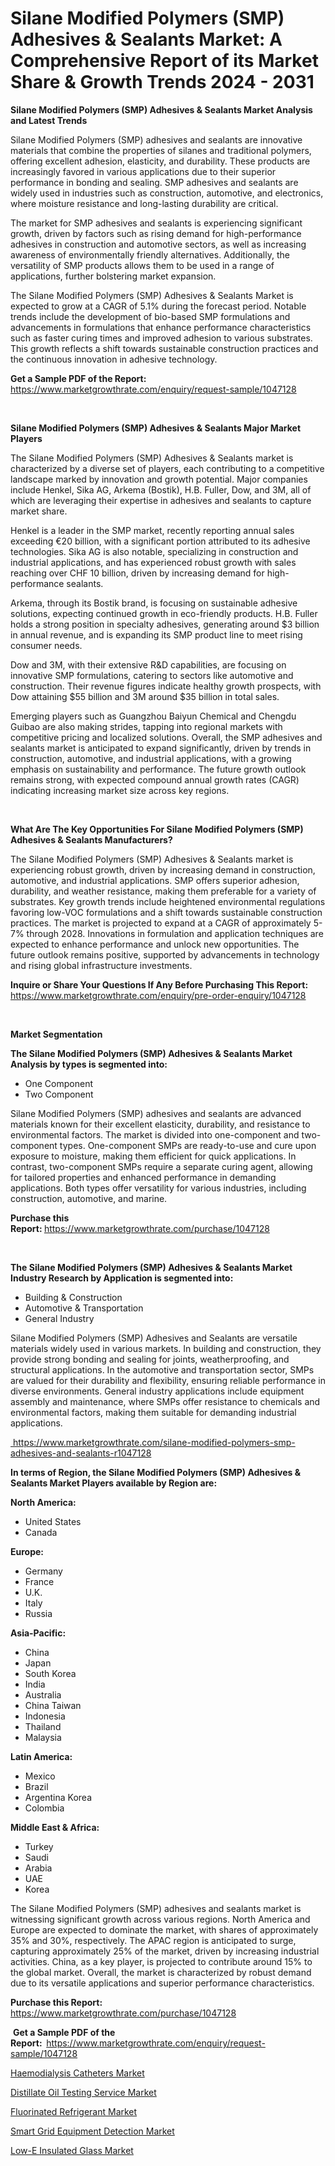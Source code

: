 <p><h1>Silane Modified Polymers (SMP) Adhesives & Sealants Market: A Comprehensive Report of its Market Share & Growth Trends 2024 - 2031</h1></p><p><strong>Silane Modified Polymers (SMP) Adhesives & Sealants Market Analysis and Latest Trends</strong></p>
<p><p>Silane Modified Polymers (SMP) adhesives and sealants are innovative materials that combine the properties of silanes and traditional polymers, offering excellent adhesion, elasticity, and durability. These products are increasingly favored in various applications due to their superior performance in bonding and sealing. SMP adhesives and sealants are widely used in industries such as construction, automotive, and electronics, where moisture resistance and long-lasting durability are critical.</p><p>The market for SMP adhesives and sealants is experiencing significant growth, driven by factors such as rising demand for high-performance adhesives in construction and automotive sectors, as well as increasing awareness of environmentally friendly alternatives. Additionally, the versatility of SMP products allows them to be used in a range of applications, further bolstering market expansion. </p><p>The Silane Modified Polymers (SMP) Adhesives & Sealants Market is expected to grow at a CAGR of 5.1% during the forecast period. Notable trends include the development of bio-based SMP formulations and advancements in formulations that enhance performance characteristics such as faster curing times and improved adhesion to various substrates. This growth reflects a shift towards sustainable construction practices and the continuous innovation in adhesive technology.</p></p>
<p><strong>Get a Sample PDF of the Report:&nbsp;</strong> <a href="https://www.marketgrowthrate.com/enquiry/request-sample/1047128">https://www.marketgrowthrate.com/enquiry/request-sample/1047128</a></p>
<p>&nbsp;</p>
<p><strong>Silane Modified Polymers (SMP) Adhesives & Sealants Major Market Players</strong></p>
<p><p>The Silane Modified Polymers (SMP) Adhesives & Sealants market is characterized by a diverse set of players, each contributing to a competitive landscape marked by innovation and growth potential. Major companies include Henkel, Sika AG, Arkema (Bostik), H.B. Fuller, Dow, and 3M, all of which are leveraging their expertise in adhesives and sealants to capture market share.</p><p>Henkel is a leader in the SMP market, recently reporting annual sales exceeding €20 billion, with a significant portion attributed to its adhesive technologies. Sika AG is also notable, specializing in construction and industrial applications, and has experienced robust growth with sales reaching over CHF 10 billion, driven by increasing demand for high-performance sealants.</p><p>Arkema, through its Bostik brand, is focusing on sustainable adhesive solutions, expecting continued growth in eco-friendly products. H.B. Fuller holds a strong position in specialty adhesives, generating around $3 billion in annual revenue, and is expanding its SMP product line to meet rising consumer needs.</p><p>Dow and 3M, with their extensive R&D capabilities, are focusing on innovative SMP formulations, catering to sectors like automotive and construction. Their revenue figures indicate healthy growth prospects, with Dow attaining $55 billion and 3M around $35 billion in total sales.</p><p>Emerging players such as Guangzhou Baiyun Chemical and Chengdu Guibao are also making strides, tapping into regional markets with competitive pricing and localized solutions. Overall, the SMP adhesives and sealants market is anticipated to expand significantly, driven by trends in construction, automotive, and industrial applications, with a growing emphasis on sustainability and performance. The future growth outlook remains strong, with expected compound annual growth rates (CAGR) indicating increasing market size across key regions.</p></p>
<p>&nbsp;</p>
<p><strong>What Are The Key Opportunities For Silane Modified Polymers (SMP) Adhesives & Sealants Manufacturers?</strong></p>
<p><p>The Silane Modified Polymers (SMP) Adhesives & Sealants market is experiencing robust growth, driven by increasing demand in construction, automotive, and industrial applications. SMP offers superior adhesion, durability, and weather resistance, making them preferable for a variety of substrates. Key growth trends include heightened environmental regulations favoring low-VOC formulations and a shift towards sustainable construction practices. The market is projected to expand at a CAGR of approximately 5-7% through 2028. Innovations in formulation and application techniques are expected to enhance performance and unlock new opportunities. The future outlook remains positive, supported by advancements in technology and rising global infrastructure investments.</p></p>
<p><strong>Inquire or Share Your Questions If Any Before Purchasing This Report:</strong> <a href="https://www.marketgrowthrate.com/enquiry/pre-order-enquiry/1047128">https://www.marketgrowthrate.com/enquiry/pre-order-enquiry/1047128</a></p>
<p>&nbsp;</p>
<p><strong>Market Segmentation</strong></p>
<p><strong>The Silane Modified Polymers (SMP) Adhesives & Sealants Market Analysis by types is segmented into:</strong></p>
<p><ul><li>One Component</li><li>Two Component</li></ul></p>
<p><p>Silane Modified Polymers (SMP) adhesives and sealants are advanced materials known for their excellent elasticity, durability, and resistance to environmental factors. The market is divided into one-component and two-component types. One-component SMPs are ready-to-use and cure upon exposure to moisture, making them efficient for quick applications. In contrast, two-component SMPs require a separate curing agent, allowing for tailored properties and enhanced performance in demanding applications. Both types offer versatility for various industries, including construction, automotive, and marine.</p></p>
<p><strong>Purchase this Report:&nbsp;</strong><a href="https://www.marketgrowthrate.com/purchase/1047128">https://www.marketgrowthrate.com/purchase/1047128</a></p>
<p>&nbsp;</p>
<p><strong>The Silane Modified Polymers (SMP) Adhesives & Sealants Market Industry Research by Application is segmented into:</strong></p>
<p><ul><li>Building & Construction</li><li>Automotive & Transportation</li><li>General Industry</li></ul></p>
<p><p>Silane Modified Polymers (SMP) Adhesives and Sealants are versatile materials widely used in various markets. In building and construction, they provide strong bonding and sealing for joints, weatherproofing, and structural applications. In the automotive and transportation sector, SMPs are valued for their durability and flexibility, ensuring reliable performance in diverse environments. General industry applications include equipment assembly and maintenance, where SMPs offer resistance to chemicals and environmental factors, making them suitable for demanding industrial applications.</p></p>
<p><a href="https://www.marketgrowthrate.com/silane-modified-polymers-smp-adhesives-and-sealants-r1047128">&nbsp;https://www.marketgrowthrate.com/silane-modified-polymers-smp-adhesives-and-sealants-r1047128</a></p>
<p><strong>In terms of Region, the Silane Modified Polymers (SMP) Adhesives & Sealants Market Players available by Region are:</strong></p>
<p>
    <p> <strong> North America: </strong>
        <ul>
            <li>United States</li>
            <li>Canada</li>
        </ul>
        </p> 
    <p> <strong> Europe: </strong>
        <ul>
            <li>Germany</li>
            <li>France</li>
            <li>U.K.</li>
            <li>Italy</li>
            <li>Russia</li>
        </ul>
        </p> 
    <p> <strong> Asia-Pacific: </strong>
        <ul>
            <li>China</li>
            <li>Japan</li>
            <li>South Korea</li>
            <li>India</li>
            <li>Australia</li>
            <li>China Taiwan</li>
            <li>Indonesia</li>
            <li>Thailand</li>
            <li>Malaysia</li>
        </ul>
        </p> 
    <p> <strong> Latin America: </strong>
        <ul>
            <li>Mexico</li>
            <li>Brazil</li>
            <li>Argentina Korea</li>
            <li>Colombia</li>
        </ul>
        </p> 
    <p> <strong> Middle East & Africa: </strong>
        <ul>
            <li>Turkey</li>
            <li>Saudi</li>
            <li>Arabia</li>
            <li>UAE</li>
            <li>Korea</li>
        </ul>
    </p>
    </p>
<p><p>The Silane Modified Polymers (SMP) adhesives and sealants market is witnessing significant growth across various regions. North America and Europe are expected to dominate the market, with shares of approximately 35% and 30%, respectively. The APAC region is anticipated to surge, capturing approximately 25% of the market, driven by increasing industrial activities. China, as a key player, is projected to contribute around 15% to the global market. Overall, the market is characterized by robust demand due to its versatile applications and superior performance characteristics.</p></p>
<p><strong>Purchase this Report: </strong><a href="https://www.marketgrowthrate.com/purchase/1047128">https://www.marketgrowthrate.com/purchase/1047128</a></p>
<p>&nbsp;<strong>Get a Sample PDF of the Report:&nbsp;&nbsp;</strong><a href="https://www.marketgrowthrate.com/enquiry/request-sample/1047128">https://www.marketgrowthrate.com/enquiry/request-sample/1047128</a></p>
<p><strong></strong></p>
<p><p><a href="https://www.linkedin.com/pulse/global-haemodialysis-catheters-market-size-trends-analysis-regional-b9uce">Haemodialysis Catheters Market</a></p><p><a href="https://www.linkedin.com/pulse/distillate-oil-testing-service-market-evolution-global-trends-bahxf">Distillate Oil Testing Service Market</a></p><p><a href="https://medium.com/@monicdt1k3_66070/future-insights-into-the-fluorinated-refrigerant-market-trends-and-regional-analysis-for-the-year-c92f81ae3598">Fluorinated Refrigerant Market</a></p><p><a href="https://issuu.com/reportprime-2/docs/smart-grid-equipment-detection-mark_fe57fefd4f1b5b">Smart Grid Equipment Detection Market</a></p><p><a href="https://medium.com/@monicdt1k3_66070/future-ready-strategic-insights-into-the-global-low-e-insulated-glass-market-2024-2031-6932abae3334?postPublishedType=repub">Low-E Insulated Glass Market</a></p></p>
